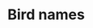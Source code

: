 ---
uuid: ea11a59b-88dc-5140-88f7-276188b02c61
title: Bird names
labels: ["english","norwegian"]
interact: false
js_include: ["main","v2"]
css_include: ["main","v2"]
---